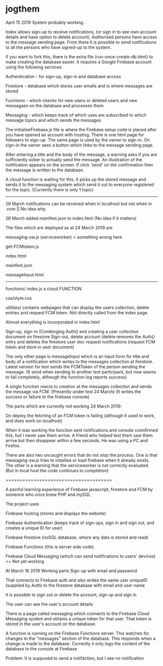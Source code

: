 # jogthem
April 15 2019 System probably working.

Index allows sign-up to receive notifications, (or sign in to see own account details and have option to delete account). Authorised persons have access to the message sending page. From there it is possible to send notifications to all the persons who have signed-up to the system.

If you want to fork this, there is the extra file (run-once-create-db.html) to make creating the database easier.
It requires a Google Firebase account using the following services:

Authentication - for sign-up, sign-in and database access

Firestore - database which stores user emails and is where messages are stored

Functions - which checks for new users or deleted users and new messagaes on the database and processes them

Messaging - which keeps track of which uses are subscribed to which message topics and which sends the messages

The initialiseFirebase.js file is where the Firebase setup code is placed after you have opened an account with hosting.
There is one html page for followers to sign-up. The same page is used by the owner to sign-in.
On sign-in the owner sees a button which links to the message sending page.

After entering a title and the body of the message, a warning asks if you are sufficiently sober to actually send the message.
An illustration of the notification appears on the screen. If click 'send' on the confirmation then the message is written to the database.

A cloud function is waiting for this. It picks up the stored message and sends it to the messaging system which send it out to everyone registered for the topic. (Currently there is only 1 topic)




--------------------

26 March notifications can be received when in localhost but not when in .com  || No idea why.

26 March added manifest.json to index.html (No idea if it matters)


The files which are deployed as at 24 March 2019 are


messaging-sw.js (serviceworker) < something wrong here 

get-FCMtoken.js

index.html

mainfest.json

messageInput.html

-------------------

functions/ index.js a cloud FUNCTION

css/style.css

utilities/ contains webpages that can display the users collection, delete entries and request FCM token. Not directly called from the index page.

Almost everything is incorporated in index.html  

Sign-up, sign-in  (Combinging Auth() and creating a user collection document on firestore
Sign-out, delete account  (delete removes the Auth() entry and deletes the firestore user doc
request notifications (request FCM token and store in user document)

The only other page is messageInput which is an input form for title and body of a notification which writes to the messages collection at firestore. Latest version for test sends the FCMToken of the person sending the message. (It send when sending to another test participant, but now seems to fail completely, although the function log reports success)

A single function reacts to creation at the messages collection and sends the message via FCM. (Presently under test 24 March)
(It writes the success or failure to the firebase console)

The parts which are currently not working 24 March 2019:

On deploy the fetching of an FCM token is failing (although it used to work, and does work on localhost)

When it was working the function sent notifications and console connfirmed this, but I never saw them arrive. A friend who helped test them saw them arrive but then disappear within a few seconds. He was using a PC and Firefox.

There are also two uncaught errors that do not stop the process. One is that messaging-sw.js tries to initailise or load firebase when it already exists. The other is a warning that the serviceworker is not correctly evaluated. (But in local host the code continues to completion)

======================================

A painful learning experience of Firebase javascript, firestore and FCM by someone who once knew PHP and mySQL

The project uses

Firebase hosting (stores and displays the website)

Firebase Authentication (keeps track of sign-ups, sign in and sign out, and creates a unique ID for user)

Firebase firestore (noSQL database, where any data is stored and read)

Firebase Functions (this is server side code)

Firebase Cloud Messaging (which can send notifications to users' devices) <= Not yet working


At March 16 2019
Working parts
Sign-up with email and password

That connects to Firebase auth and also writes the same user uniqueID (supplied by Auth) to the firestore database with email and user name

It is possible to sign out or delete the account, sign up and sign in

The user can see the user's account details

There is a page called messaging which connects to the Firebase Cloud Messaging system and obtains a unique token for that user. That token is stored in the user's account on the database.

A function is running on the Firebase Functions server. This watches for changes to the "messages" section of the database. This responds when a change is made to the database. Currently it only logs the content of the database to the console at Firebase

Problem: It is supposed to send a notifaction, but I see no notification
